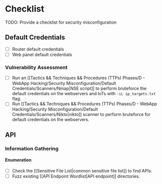 # Checklist

TODO: Provide a checklist for security misconfiguration

## Default Credentials

- [ ] Router default credentials
- [ ] Web panel default credentials

### Vulnerability Assessment

- [ ] Run an [[Tactics && Techniques && Procedures (TTPs) Phases/D - WebApp Hacking/Security Misconfiguration/Default Credentials/Scanners/Nmap|NSE script]] to perform bruteforce the default credentials on the webservers and IoTs with `-iL ip_targets.txt` flag.
- [ ] Run [[Tactics && Techniques && Procedures (TTPs) Phases/D - WebApp Hacking/Security Misconfiguration/Default Credentials/Scanners/Nikto|nikto]] scanner to perform bruteforce for default credentials on the webservers.

## API

### Information Gathering

#### Enumeration

- [ ] Check the [[Sensitive File List|common sensitive file list]] to find APIs.
- [ ] Fuzz existing [[API Endpoint Wordlist|API endpoint]] directories.
